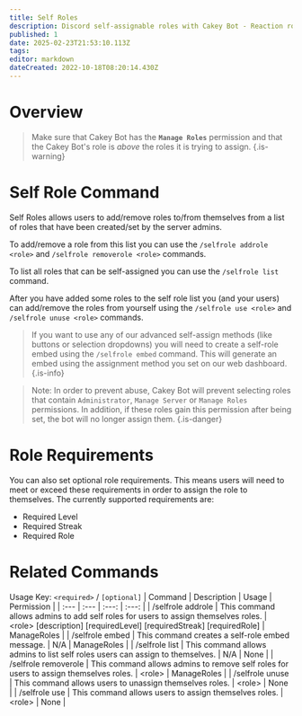 ```yaml
---
title: Self Roles
description: Discord self-assignable roles with Cakey Bot - Reaction roles, role menus, color selection. Member customization guide.
published: 1
date: 2025-02-23T21:53:10.113Z
tags: 
editor: markdown
dateCreated: 2022-10-18T08:20:14.430Z
---
```


# Overview

> Make sure that Cakey Bot has the **`Manage Roles`** permission and that the Cakey Bot's role is _above_ the roles it is trying to assign.
{.is-warning}

# Self Role Command

Self Roles allows users to add/remove roles to/from themselves from a list of roles that have been created/set by the server admins.

To add/remove a role from this list you can use the `/selfrole addrole <role>` and `/selfrole removerole <role>` commands.

To list all roles that can be self-assigned you can use the `/selfrole list` command.

After you have added some roles to the self role list you (and your users) can add/remove the roles from yourself using the `/selfrole use <role>` and `/selfrole unuse <role>` commands.

> If you want to use any of our advanced self-assign methods (like buttons or selection dropdowns) you will need to create a self-role embed using the `/selfrole embed` command. This will generate an embed using the assignment method you set on our web dashboard.
{.is-info}

> Note: In order to prevent abuse, Cakey Bot will prevent selecting roles that contain `Administrator`, `Manage Server` or `Manage Roles` permissions. In addition, if these roles gain this permission after being set, the bot will no longer assign them.
{.is-danger}

# Role Requirements
You can also set optional role requirements. This means users will need to meet or exceed these requirements in order to assign the role to themselves. The currently supported requirements are:
* Required Level
* Required Streak
* Required Role

# Related Commands
Usage Key: `<required>` / `[optional]`
| Command | Description | Usage | Permission |
| :--- | :--- | :---: | :---: |
| /selfrole addrole | This command allows admins to add self roles for users to assign themselves roles. | \<role> [description] [requiredLevel] [requiredStreak] [requiredRole] | ManageRoles | 
| /selfrole embed | This command creates a self-role embed message. | N/A | ManageRoles | 
| /selfrole list | This command allows admins to list self roles users can assign to themselves. | N/A | None | 
| /selfrole removerole | This command allows admins to remove self roles for users to assign themselves roles. | \<role> | ManageRoles | 
| /selfrole unuse | This command allows users to unassign themselves roles. | \<role> | None | 
| /selfrole use | This command allows users to assign themselves roles. | \<role> | None | 